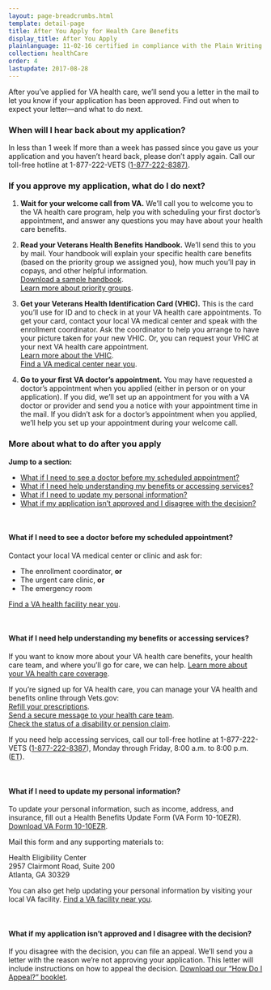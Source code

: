 ```yaml
---
layout: page-breadcrumbs.html
template: detail-page
title: After You Apply for Health Care Benefits
display_title: After You Apply
plainlanguage: 11-02-16 certified in compliance with the Plain Writing Act
collection: healthCare
order: 4
lastupdate: 2017-08-28
---
```


<div class="usa-font-lead">

After you’ve applied for VA health care, we’ll send you a letter in the mail to let you know if your application has been approved. Find out when to expect your letter—and what to do next.

</div>

### When will I hear back about my application?

<div class="card information" markdown="0">
<span class="number">In less than 1 week</span>
<span class="description">If more than a week has passed since you gave us your application and you haven’t heard back, please don’t apply again. Call our toll-free hotline at 1-877-222-VETS (<a href="tel:+18772228387">1-877-222-8387)</a>.</span>

</div>

### If you approve my application, what do I do next?

<ol class="process">
<li class="process-step list-one">

**Wait for your welcome call from VA.** We’ll call you to welcome you to the VA health care program, help you with scheduling your first doctor’s appointment, and answer any questions you may have about your health care benefits.

</li>

<li class="process-step list-two">

**Read your Veterans Health Benefits Handbook.** We’ll send this to you by mail. Your handbook will explain your specific health care benefits (based on the priority group we assigned you), how much you’ll pay in copays, and other helpful information. <br />
[Download a sample handbook](https://www.va.gov/healthbenefits/vhbh/publications/vhbh_sample_handbook_2014.pdf). <br />
[Learn more about priority groups](https://www.va.gov/healthbenefits/resources/priority_groups.asp).

</li>

<li class="process-step list-three">

**Get your Veterans Health Identification Card (VHIC).** This is the card you’ll use for ID and to check in at your VA health care appointments. To get your card, contact your local VA medical center and speak with the enrollment coordinator. Ask the coordinator to help you arrange to have your picture taken for your new VHIC. Or, you can request your VHIC at your next VA health care appointment. <br /> [Learn more about the VHIC](https://www.va.gov/HEALTHBENEFITS/vhic/index.asp). <br />
[Find a VA medical center near you](/facilities/).

</li>

<li class="process-step list-four">

**Go to your first VA doctor’s appointment.** You may have requested a doctor’s appointment when you applied (either in person or on your application). If you did, we’ll set up an appointment for you with a VA doctor or provider and send you a notice with your appointment time in the mail. If you didn’t ask for a doctor’s appointment when you applied, we’ll help you set up your appointment during your welcome call.

</li>
</ol>

### More about what to do after you apply

**Jump to a section:**

- [What if I need to see a doctor before my scheduled appointment?](#after-see-doctor)
- [What if I need help understanding my benefits or accessing services?](#after-need-help)
- [What if I need to update my personal information?](#after-update-information)
- [What if my application isn’t approved and I disagree with the decision?](#after-not-approved)

<br>

<span id="after-see-doctor">

#### What if I need to see a doctor before my scheduled appointment?

Contact your local VA medical center or clinic and ask for:
- The enrollment coordinator, **or**
- The urgent care clinic, **or**
- The emergency room

[Find a VA health facility near you](/facilities/).

<br>

<span id="after-need-help">

#### What if I need help understanding my benefits or accessing services?

If you want to know more about your VA health care benefits, your health care team, and where you’ll go for care, we can help. [Learn more about your VA health care coverage](/health-care/about-va-health-care/).

If you’re signed up for VA health care, you can manage your VA health and benefits online through Vets.gov: <br />
[Refill your prescriptions](/health-care/prescriptions/). <br />
[Send a secure message to your health care team](/health-care/messaging/). <br />
[Check the status of a disability or pension claim](/track-claims/).

If you need help accessing services, call our toll-free hotline at 1-877-222-VETS (<a href="tel:+18772228387">1-877-222-8387</a>), Monday through Friday, 8:00 a.m. to 8:00 p.m. (<abbr title="eastern time">ET</abbr>).

<br>

<span id="after-update-information">

#### What if I need to update my personal information?

To update your personal information, such as income, address, and insurance, fill out a Health Benefits Update Form (VA Form 10-10EZR). [Download VA Form 10-10EZR](https://www.va.gov/vaforms/medical/pdf/vha-10-10ezr-fill.pdf).

Mail this form and any supporting materials to:

<p class="va-address-block">
Health Eligibility Center<br>
2957 Clairmont Road, Suite 200<br>
Atlanta, GA 30329<br>
</p>

You can also get help updating your personal information by visiting your local VA facility. [Find a VA facility near you](/facilities/).

<br>

<span id="after-not-approved">

#### What if my application isn’t approved and I disagree with the decision?

If you disagree with the decision, you can file an appeal. We’ll send you a letter with the reason we’re not approving your application. This letter will include instructions on how to appeal the decision. [Download our “How Do I Appeal?” booklet](http://www.bva.va.gov/docs/Pamphlets/How-Do-I-Appeal-Booklet--508Compliance.pdf).

